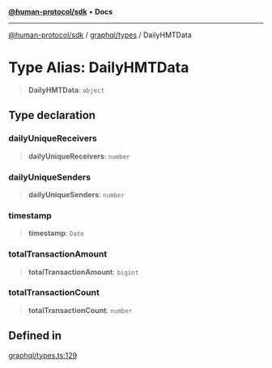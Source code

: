 [**@human-protocol/sdk**](../../../README.md) • **Docs**

***

[@human-protocol/sdk](../../../modules.md) / [graphql/types](../README.md) / DailyHMTData

# Type Alias: DailyHMTData

> **DailyHMTData**: `object`

## Type declaration

### dailyUniqueReceivers

> **dailyUniqueReceivers**: `number`

### dailyUniqueSenders

> **dailyUniqueSenders**: `number`

### timestamp

> **timestamp**: `Date`

### totalTransactionAmount

> **totalTransactionAmount**: `bigint`

### totalTransactionCount

> **totalTransactionCount**: `number`

## Defined in

[graphql/types.ts:129](https://github.com/humanprotocol/human-protocol/blob/0de84fbe0e3df6d9c9e1e985a33c1467fa40ea55/packages/sdk/typescript/human-protocol-sdk/src/graphql/types.ts#L129)
